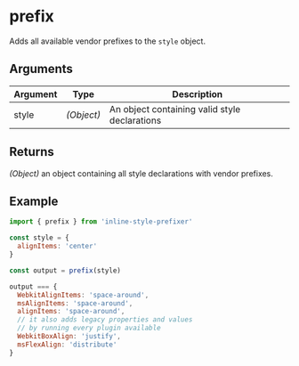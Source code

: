 # prefix

Adds all available vendor prefixes to the `style` object.

## Arguments
| Argument | Type | Description |
| --- | --- | --- |
| style | *(Object)* | An object containing valid style declarations |

## Returns
*(Object)* an object containing all style declarations with vendor prefixes.

## Example
```javascript
import { prefix } from 'inline-style-prefixer'

const style = { 
  alignItems: 'center'
}

const output = prefix(style)

output === {
  WebkitAlignItems: 'space-around',
  msAlignItems: 'space-around',
  alignItems: 'space-around',
  // it also adds legacy properties and values
  // by running every plugin available
  WebkitBoxAlign: 'justify',
  msFlexAlign: 'distribute'
}
```
